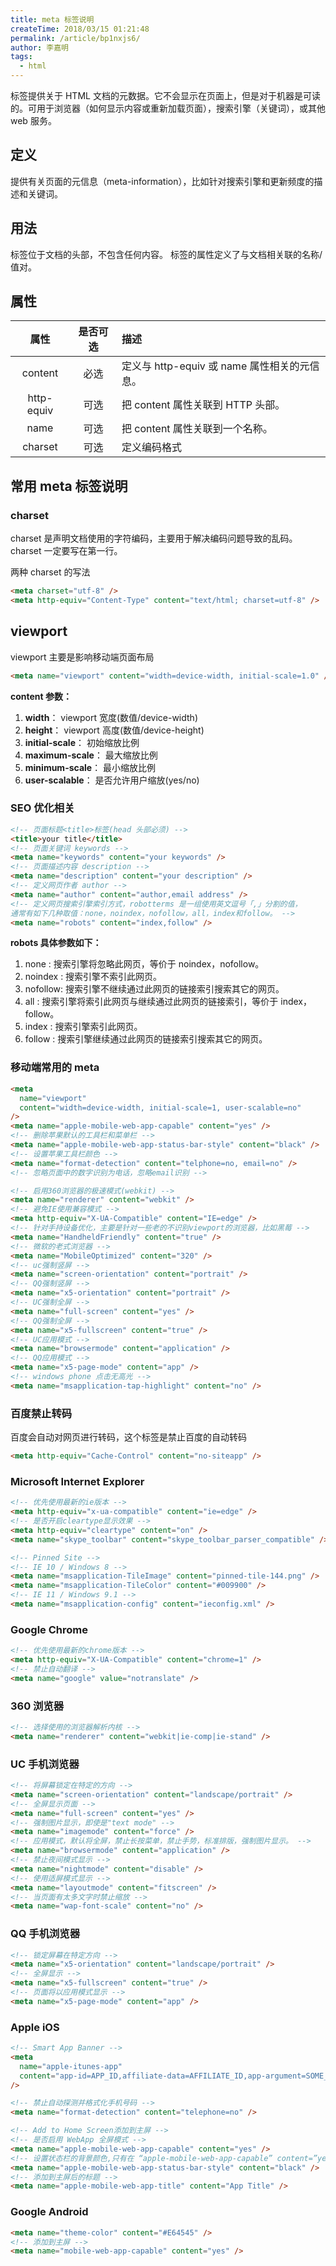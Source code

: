 ```yaml
---
title: meta 标签说明
createTime: 2018/03/15 01:21:48
permalink: /article/bp1nxjs6/
author: 李嘉明
tags:
  - html
---
```


<meta> 标签提供关于 HTML 文档的元数据。它不会显示在页面上，但是对于机器是可读的。可用于浏览器（如何显示内容或重新加载页面），搜索引擎（关键词），或其他 web 服务。

<!-- more -->

## 定义

提供有关页面的元信息（meta-information），比如针对搜索引擎和更新频度的描述和关键词。

## 用法

标签位于文档的头部，不包含任何内容。<meta> 标签的属性定义了与文档相关联的名称/值对。

## 属性

|    属性    | 是否可选 | 描述                                         |
| :--------: | :------: | :------------------------------------------- |
|  content   |   必选   | 定义与 http-equiv 或 name 属性相关的元信息。 |
| http-equiv |   可选   | 把 content 属性关联到 HTTP 头部。            |
|    name    |   可选   | 把 content 属性关联到一个名称。              |
|  charset   |   可选   | 定义编码格式                                 |

## 常用 meta 标签说明

### charset

charset 是声明文档使用的字符编码，主要用于解决编码问题导致的乱码。 charset 一定要写在第一行。

两种 charset 的写法

```html
<meta charset="utf-8" />
<meta http-equiv="Content-Type" content="text/html; charset=utf-8" />
```

## viewport

viewport 主要是影响移动端页面布局

```html
<meta name="viewport" content="width=device-width, initial-scale=1.0" />
```

**content 参数：**

1. **width**： viewport 宽度(数值/device-width)
2. **height**： viewport 高度(数值/device-height)
3. **initial-scale**： 初始缩放比例
4. **maximum-scale**： 最大缩放比例
5. **minimum-scale**： 最小缩放比例
6. **user-scalable**： 是否允许用户缩放(yes/no)

### SEO 优化相关

```html
<!-- 页面标题<title>标签(head 头部必须) -->
<title>your title</title>
<!-- 页面关键词 keywords -->
<meta name="keywords" content="your keywords" />
<!-- 页面描述内容 description -->
<meta name="description" content="your description" />
<!-- 定义网页作者 author -->
<meta name="author" content="author,email address" />
<!-- 定义网页搜索引擎索引方式，robotterms 是一组使用英文逗号「,」分割的值，
通常有如下几种取值：none，noindex，nofollow，all，index和follow。 -->
<meta name="robots" content="index,follow" />
```

**robots 具体参数如下：**

1. none : 搜索引擎将忽略此网页，等价于 noindex，nofollow。
2. noindex : 搜索引擎不索引此网页。
3. nofollow: 搜索引擎不继续通过此网页的链接索引搜索其它的网页。
4. all : 搜索引擎将索引此网页与继续通过此网页的链接索引，等价于 index，follow。
5. index : 搜索引擎索引此网页。
6. follow : 搜索引擎继续通过此网页的链接索引搜索其它的网页。

### 移动端常用的 meta

```html
<meta
  name="viewport"
  content="width=device-width, initial-scale=1, user-scalable=no"
/>
<meta name="apple-mobile-web-app-capable" content="yes" />
<!-- 删除苹果默认的工具栏和菜单栏 -->
<meta name="apple-mobile-web-app-status-bar-style" content="black" />
<!-- 设置苹果工具栏颜色 -->
<meta name="format-detection" content="telphone=no, email=no" />
<!-- 忽略页面中的数字识别为电话，忽略email识别 -->

<!-- 启用360浏览器的极速模式(webkit) -->
<meta name="renderer" content="webkit" />
<!-- 避免IE使用兼容模式 -->
<meta http-equiv="X-UA-Compatible" content="IE=edge" />
<!-- 针对手持设备优化，主要是针对一些老的不识别viewport的浏览器，比如黑莓 -->
<meta name="HandheldFriendly" content="true" />
<!-- 微软的老式浏览器 -->
<meta name="MobileOptimized" content="320" />
<!-- uc强制竖屏 -->
<meta name="screen-orientation" content="portrait" />
<!-- QQ强制竖屏 -->
<meta name="x5-orientation" content="portrait" />
<!-- UC强制全屏 -->
<meta name="full-screen" content="yes" />
<!-- QQ强制全屏 -->
<meta name="x5-fullscreen" content="true" />
<!-- UC应用模式 -->
<meta name="browsermode" content="application" />
<!-- QQ应用模式 -->
<meta name="x5-page-mode" content="app" />
<!-- windows phone 点击无高光 -->
<meta name="msapplication-tap-highlight" content="no" />
```

### 百度禁止转码

百度会自动对网页进行转码，这个标签是禁止百度的自动转码

```html
<meta http-equiv="Cache-Control" content="no-siteapp" />
```

### Microsoft Internet Explorer

```html
<!-- 优先使用最新的ie版本 -->
<meta http-equiv="x-ua-compatible" content="ie=edge" />
<!-- 是否开启cleartype显示效果 -->
<meta http-equiv="cleartype" content="on" />
<meta name="skype_toolbar" content="skype_toolbar_parser_compatible" />

<!-- Pinned Site -->
<!-- IE 10 / Windows 8 -->
<meta name="msapplication-TileImage" content="pinned-tile-144.png" />
<meta name="msapplication-TileColor" content="#009900" />
<!-- IE 11 / Windows 9.1 -->
<meta name="msapplication-config" content="ieconfig.xml" />
```

### Google Chrome

```html
<!-- 优先使用最新的chrome版本 -->
<meta http-equiv="X-UA-Compatible" content="chrome=1" />
<!-- 禁止自动翻译 -->
<meta name="google" value="notranslate" />
```

### 360 浏览器

```html
<!-- 选择使用的浏览器解析内核 -->
<meta name="renderer" content="webkit|ie-comp|ie-stand" />
```

### UC 手机浏览器

```html
<!-- 将屏幕锁定在特定的方向 -->
<meta name="screen-orientation" content="landscape/portrait" />
<!-- 全屏显示页面 -->
<meta name="full-screen" content="yes" />
<!-- 强制图片显示，即使是"text mode" -->
<meta name="imagemode" content="force" />
<!-- 应用模式，默认将全屏，禁止长按菜单，禁止手势，标准排版，强制图片显示。 -->
<meta name="browsermode" content="application" />
<!-- 禁止夜间模式显示 -->
<meta name="nightmode" content="disable" />
<!-- 使用适屏模式显示 -->
<meta name="layoutmode" content="fitscreen" />
<!-- 当页面有太多文字时禁止缩放 -->
<meta name="wap-font-scale" content="no" />
```

### QQ 手机浏览器

```html
<!-- 锁定屏幕在特定方向 -->
<meta name="x5-orientation" content="landscape/portrait" />
<!-- 全屏显示 -->
<meta name="x5-fullscreen" content="true" />
<!-- 页面将以应用模式显示 -->
<meta name="x5-page-mode" content="app" />
```

### Apple iOS

```html
<!-- Smart App Banner -->
<meta
  name="apple-itunes-app"
  content="app-id=APP_ID,affiliate-data=AFFILIATE_ID,app-argument=SOME_TEXT"
/>

<!-- 禁止自动探测并格式化手机号码 -->
<meta name="format-detection" content="telephone=no" />

<!-- Add to Home Screen添加到主屏 -->
<!-- 是否启用 WebApp 全屏模式 -->
<meta name="apple-mobile-web-app-capable" content="yes" />
<!-- 设置状态栏的背景颜色,只有在 “apple-mobile-web-app-capable” content=”yes” 时生效 -->
<meta name="apple-mobile-web-app-status-bar-style" content="black" />
<!-- 添加到主屏后的标题 -->
<meta name="apple-mobile-web-app-title" content="App Title" />
```

### Google Android

```html
<meta name="theme-color" content="#E64545" />
<!-- 添加到主屏 -->
<meta name="mobile-web-app-capable" content="yes" />
```
